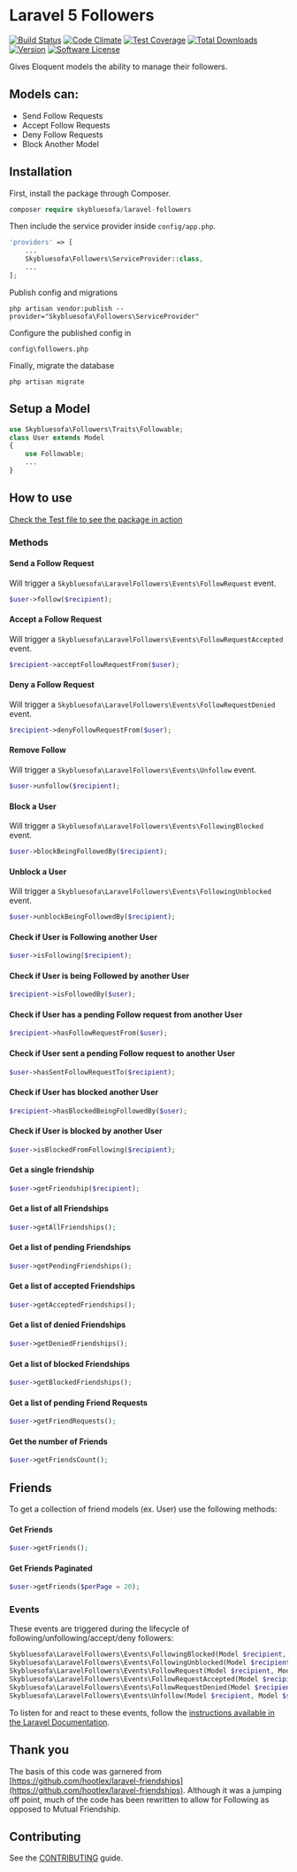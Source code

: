 # Laravel 5 Followers
[![Build Status](https://travis-ci.org/skybluesofa/laravel-followers.svg?branch=master)](https://travis-ci.org/skybluesofa/laravel-followers) [![Code Climate](https://codeclimate.com/github/skybluesofa/laravel-followers/badges/gpa.svg)](https://codeclimate.com/github/skybluesofa/laravel-followers) [![Test Coverage](https://codeclimate.com/github/skybluesofa/laravel-followers/badges/coverage.svg)](https://codeclimate.com/github/skybluesofa/laravel-followers/coverage) [![Total Downloads](https://img.shields.io/packagist/dt/skybluesofa/laravel-followers.svg?style=flat)](https://packagist.org/packages/skybluesofa/laravel-followers) [![Version](https://img.shields.io/packagist/v/skybluesofa/laravel-followers.svg?style=flat)](https://packagist.org/packages/skybluesofa/laravel-followers) [![Software License](https://img.shields.io/badge/license-MIT-brightgreen.svg?style=flat)](LICENSE)


Gives Eloquent models the ability to manage their followers.

## Models can:
- Send Follow Requests
- Accept Follow Requests
- Deny Follow Requests
- Block Another Model

## Installation

First, install the package through Composer.

```php
composer require skybluesofa/laravel-followers
```

Then include the service provider inside `config/app.php`.

```php
'providers' => [
    ...
    Skybluesofa\Followers\ServiceProvider::class,
    ...
];
```
Publish config and migrations

```
php artisan vendor:publish --provider="Skybluesofa\Followers\ServiceProvider"
```
Configure the published config in
```
config\followers.php
```
Finally, migrate the database
```
php artisan migrate
```

## Setup a Model
```php
use Skybluesofa\Followers\Traits\Followable;
class User extends Model
{
    use Followable;
    ...
}
```

## How to use
[Check the Test file to see the package in action](https://github.com/skybluesofa/laravel-followers/blob/master/tests/FollowersTest.php)

### Methods

#### Send a Follow Request

Will trigger a `Skybluesofa\LaravelFollowers\Events\FollowRequest` event.
```php
$user->follow($recipient);
```

#### Accept a Follow Request

Will trigger a `Skybluesofa\LaravelFollowers\Events\FollowRequestAccepted` event.
```php
$recipient->acceptFollowRequestFrom($user);
```

#### Deny a Follow Request

Will trigger a `Skybluesofa\LaravelFollowers\Events\FollowRequestDenied` event.
```php
$recipient->denyFollowRequestFrom($user);
```

#### Remove Follow

Will trigger a `Skybluesofa\LaravelFollowers\Events\Unfollow` event.
```php
$user->unfollow($recipient);
```

#### Block a User

Will trigger a `Skybluesofa\LaravelFollowers\Events\FollowingBlocked` event.
```php
$user->blockBeingFollowedBy($recipient);
```

#### Unblock a User

Will trigger a `Skybluesofa\LaravelFollowers\Events\FollowingUnblocked` event.
```php
$user->unblockBeingFollowedBy($recipient);
```

#### Check if User is Following another User
```php
$user->isFollowing($recipient);
```

#### Check if User is being Followed by another User
```php
$recipient->isFollowedBy($user);
```

#### Check if User has a pending Follow request from another User
```php
$recipient->hasFollowRequestFrom($user);
```

#### Check if User sent a pending Follow request to another User
```php
$user->hasSentFollowRequestTo($recipient);
```

#### Check if User has blocked another User
```php
$recipient->hasBlockedBeingFollowedBy($user);
```

#### Check if User is blocked by another User
```php
$user->isBlockedFromFollowing($recipient);
```

#### Get a single friendship
```php
$user->getFriendship($recipient);
```

#### Get a list of all Friendships
```php
$user->getAllFriendships();
```

#### Get a list of pending Friendships
```php
$user->getPendingFriendships();
```

#### Get a list of accepted Friendships
```php
$user->getAcceptedFriendships();
```

#### Get a list of denied Friendships
```php
$user->getDeniedFriendships();
```

#### Get a list of blocked Friendships
```php
$user->getBlockedFriendships();
```

#### Get a list of pending Friend Requests
```php
$user->getFriendRequests();
```

#### Get the number of Friends
```php
$user->getFriendsCount();
```

## Friends
To get a collection of friend models (ex. User) use the following methods:
#### Get Friends
```php
$user->getFriends();
```

#### Get Friends Paginated
```php
$user->getFriends($perPage = 20);
```

### Events

These events are triggered during the lifecycle of following/unfollowing/accept/deny followers:

```php
Skybluesofa\LaravelFollowers\Events\FollowingBlocked(Model $recipient, Model $sender);
Skybluesofa\LaravelFollowers\Events\FollowingUnblocked(Model $recipient, Model $sender);
Skybluesofa\LaravelFollowers\Events\FollowRequest(Model $recipient, Model $sender);
Skybluesofa\LaravelFollowers\Events\FollowRequestAccepted(Model $recipient, Model $sender);
Skybluesofa\LaravelFollowers\Events\FollowRequestDenied(Model $recipient, Model $sender);
Skybluesofa\LaravelFollowers\Events\Unfollow(Model $recipient, Model $sender);
```

To listen for and react to these events, follow the [instructions available in the Laravel Documentation](https://laravel.com/docs/7.x/events#defining-listeners).

## Thank you
The basis of this code was garnered from [https://github.com/hootlex/laravel-friendships](https://github.com/hootlex/laravel-friendships). Although it was a jumping off point, much of the code has been rewritten to allow for Following as opposed to Mutual Friendship.

## Contributing
See the [CONTRIBUTING](CONTRIBUTING.md) guide.
